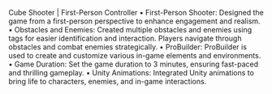
Cube Shooter | First-Person Controller
•	First-Person Shooter: Designed the game from a first-person perspective to enhance engagement and realism.
•	Obstacles and Enemies: Created multiple obstacles and enemies using tags for easier identification and interaction. Players navigate through obstacles and combat enemies strategically.
•	ProBuilder: ProBuilder is used to create and customize various in-game elements and environments.
•	Game Duration: Set the game duration to 3 minutes, ensuring fast-paced and thrilling gameplay.
•	Unity Animations: Integrated Unity animations to bring life to characters, enemies, and in-game interactions.

